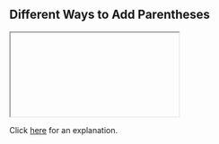 ##  Different Ways to Add Parentheses 

<iframe></iframe>

Click [here](Explanation.md) for an explanation.

